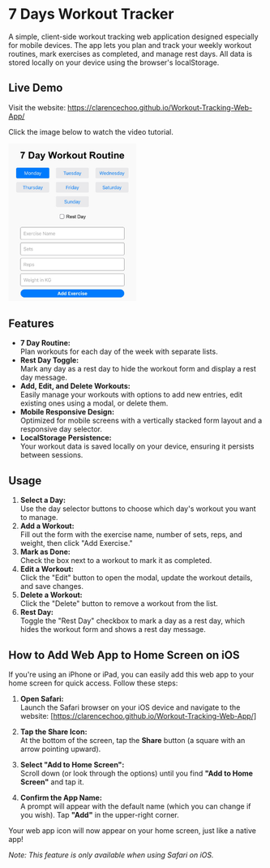 # 7 Days Workout Tracker

A simple, client-side workout tracking web application designed especially for mobile devices. The app lets you plan and track your weekly workout routines, mark exercises as completed, and manage rest days. All data is stored locally on your device using the browser's localStorage.

## Live Demo

Visit the website: https://clarencechoo.github.io/Workout-Tracking-Web-App/

Click the image below to watch the video tutorial.

<a href="https://www.youtube.com/shorts/AjVvvu3cL70" target="_blank">
  <img src="assets/images/workout-tracker.jpeg" alt="Watch the video" style="width:50%; height:50%;">
</a>

## Features

- **7 Day Routine:**  
  Plan workouts for each day of the week with separate lists.
- **Rest Day Toggle:**  
  Mark any day as a rest day to hide the workout form and display a rest day message.
- **Add, Edit, and Delete Workouts:**  
  Easily manage your workouts with options to add new entries, edit existing ones using a modal, or delete them.
- **Mobile Responsive Design:**  
  Optimized for mobile screens with a vertically stacked form layout and a responsive day selector.
- **LocalStorage Persistence:**  
  Your workout data is saved locally on your device, ensuring it persists between sessions.

## Usage

1. **Select a Day:**  
   Use the day selector buttons to choose which day's workout you want to manage.
2. **Add a Workout:**  
   Fill out the form with the exercise name, number of sets, reps, and weight, then click "Add Exercise."
3. **Mark as Done:**  
   Check the box next to a workout to mark it as completed.
4. **Edit a Workout:**  
   Click the "Edit" button to open the modal, update the workout details, and save changes.
5. **Delete a Workout:**  
   Click the "Delete" button to remove a workout from the list.
6. **Rest Day:**  
   Toggle the "Rest Day" checkbox to mark a day as a rest day, which hides the workout form and shows a rest day message.

## How to Add Web App to Home Screen on iOS

If you're using an iPhone or iPad, you can easily add this web app to your home screen for quick access. Follow these steps:

1. **Open Safari:**  
   Launch the Safari browser on your iOS device and navigate to the website: [https://clarencechoo.github.io/Workout-Tracking-Web-App/]

2. **Tap the Share Icon:**  
   At the bottom of the screen, tap the **Share** button (a square with an arrow pointing upward).

3. **Select "Add to Home Screen":**  
   Scroll down (or look through the options) until you find **"Add to Home Screen"** and tap it.

4. **Confirm the App Name:**  
   A prompt will appear with the default name (which you can change if you wish). Tap **"Add"** in the upper-right corner.

Your web app icon will now appear on your home screen, just like a native app!

*Note: This feature is only available when using Safari on iOS.*